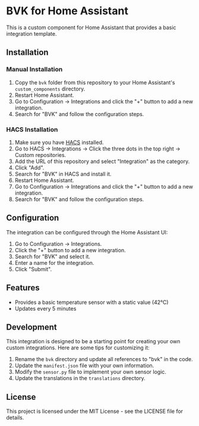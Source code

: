 # BVK for Home Assistant

This is a custom component for Home Assistant that provides a basic integration template.

## Installation

### Manual Installation

1. Copy the `bvk` folder from this repository to your Home Assistant's `custom_components` directory.
2. Restart Home Assistant.
3. Go to Configuration -> Integrations and click the "+" button to add a new integration.
4. Search for "BVK" and follow the configuration steps.

### HACS Installation

1. Make sure you have [HACS](https://hacs.xyz/) installed.
2. Go to HACS -> Integrations -> Click the three dots in the top right -> Custom repositories.
3. Add the URL of this repository and select "Integration" as the category.
4. Click "Add".
5. Search for "BVK" in HACS and install it.
6. Restart Home Assistant.
7. Go to Configuration -> Integrations and click the "+" button to add a new integration.
8. Search for "BVK" and follow the configuration steps.

## Configuration

The integration can be configured through the Home Assistant UI:

1. Go to Configuration -> Integrations.
2. Click the "+" button to add a new integration.
3. Search for "BVK" and select it.
4. Enter a name for the integration.
5. Click "Submit".

## Features

- Provides a basic temperature sensor with a static value (42°C)
- Updates every 5 minutes

## Development

This integration is designed to be a starting point for creating your own custom integrations. Here are some tips for customizing it:

1. Rename the `bvk` directory and update all references to "bvk" in the code.
2. Update the `manifest.json` file with your own information.
3. Modify the `sensor.py` file to implement your own sensor logic.
4. Update the translations in the `translations` directory.

## License

This project is licensed under the MIT License - see the LICENSE file for details.
